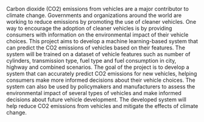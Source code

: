 Carbon dioxide (CO2) emissions from vehicles are a major contributor to climate change.
Governments and organizations around the world are working to reduce emissions by promoting
the use of cleaner vehicles. One way to encourage the adoption of cleaner vehicles is by providing
consumers with information on the environmental impact of their vehicle choices. This project
aims to develop a machine learning-based system that can predict the CO2 emissions of vehicles
based on their features. The system will be trained on a dataset of vehicle features such as number
of cylinders, transmission type, fuel type and fuel consumption in city, highway and combined
scenarios. The goal of the project is to develop a system that can accurately predict CO2 emissions
for new vehicles, helping consumers make more informed decisions about their vehicle choices.
The system can also be used by policymakers and manufacturers to assess the environmental
impact of several types of vehicles and make informed decisions about future vehicle development.
The developed system will help reduce CO2 emissions from vehicles and mitigate the effects of
climate change.

